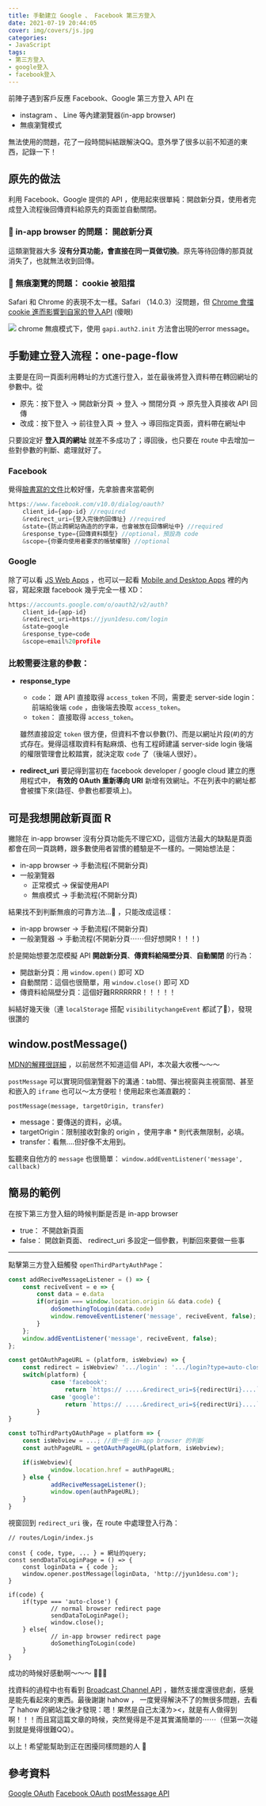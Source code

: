```yaml
---
title: 手動建立 Google 、 Facebook 第三方登入
date: 2021-07-19 20:44:05
cover: img/covers/js.jpg
categories:
- JavaScript
tags:
- 第三方登入
- google登入
- facebook登入
---
```

前陣子遇到客戶反應 Facebook、Google 第三方登入 API 在
- instagram 、 Line 等內建瀏覽器(in-app browser)
- 無痕瀏覽模式
  
無法使用的問題，花了一段時間糾結跟解決QQ。意外學了很多以前不知道的東西，記錄一下！
<!-- more -->
## 原先的做法
利用 Facebook、Google 提供的 API ，使用起來很單純：開啟新分頁，使用者完成登入流程後回傳資料給原先的頁面並自動關閉。

### 🤯  in-app browser 的問題： 開啟新分頁
這類瀏覽器大多 **沒有分頁功能，會直接在同一頁做切換**。原先等待回傳的那頁就消失了，也就無法收到回傳。

### 🤯 無痕瀏覽的問題： cookie 被阻擋
Safari 和 Chrome 的表現不太一樣。Safari （14.0.3）沒問題，但 [Chrome 會擋 cookie 進而影響到自家的登入API](https://developers.google.com/identity/sign-in/web/troubleshooting#third-party_cookies_and_data_blocked) (傻眼)

![](https://i.imgur.com/n2duZGn.jpg)
chrome 無痕模式下，使用 `gapi.auth2.init` 方法會出現的error message。

## 手動建立登入流程：one-page-flow
主要是在同一頁面利用轉址的方式進行登入，並在最後將登入資料帶在轉回網址的參數中。從
- 原先：按下登入 → 開啟新分頁 → 登入 → 關閉分頁 → 原先登入頁接收 API 回傳
- 改成：按下登入 → 前往登入頁 → 登入 → 導回指定頁面，資料帶在網址中 

只要設定好 **登入頁的網址** 就差不多成功了；導回後，也只要在 route 中去增加一些對參數的判斷、處理就好了。

### Facebook
覺得[臉書寫的文件](https://developers.facebook.com/docs/facebook-login/manually-build-a-login-flow)比較好懂，先拿臉書來當範例

```js
https://www.facebook.com/v10.0/dialog/oauth?
    client_id={app-id} //required
    &redirect_uri={登入完後的回傳址} //required
    &state={防止跨網站偽造的的字串，也會被放在回傳網址中} //required
    &response_type={回傳資料類型} //optional，預設為 code
    &scope={你要向使用者要求的帳號權限} //optional
```

### Google
除了可以看 [JS Web Apps](https://developers.google.com/identity/protocols/oauth2/javascript-implicit-flow#oauth-2.0-endpoints) ，也可以一起看 [Mobile and Desktop Apps](https://developers.google.com/identity/protocols/oauth2/native-app) 裡的內容，寫起來跟 facebook 幾乎完全一樣 XD：

```js
https://accounts.google.com/o/oauth2/v2/auth?
    client_id={app-id}
    &redirect_uri=https://jyun1desu.com/login
    &state=google
    &response_type=code
    &scope=email%20profile
```

### 比較需要注意的參數：
- **response_type**
    - `code`： 跟 API 直接取得 `access_token` 不同，需要走 server-side login：前端給後端 `code` ，由後端去換取 `access_token`。
    - `token`： 直接取得 `access_token`。

    雖然直接設定 `token` 很方便，但資料不會以參數(?)、而是以網址片段(#)的方式存在。覺得這樣取資料有點麻煩、也有工程師建議 server-side login 後端的權限管理會比較踏實，就決定取 `code` 了（後端人很好）。

- **redirect_uri**
    要記得到當初在 facebook developer / google cloud 建立的應用程式中， **有效的 OAuth 重新導向 URI** 新增有效網址。不在列表中的網址都會被擋下來(路徑、參數也都要填上)。
 
## 可是我想開啟新頁面 R

撇除在 in-app browser 沒有分頁功能先不理它XD，這個方法最大的缺點是頁面都會在同一頁跳轉，跟多數使用者習慣的體驗是不一樣的。一開始想法是：

- in-app browser → 手動流程(不開新分頁)
- 一般瀏覽器 
    - 正常模式 → 保留使用API
    - 無痕模式 → 手動流程(不開新分頁)

結果找不到判斷無痕的可靠方法...🥲 ，只能改成這樣：
- in-app browser → 手動流程(不開新分頁)
- 一般瀏覽器 → 手動流程(不開新分頁⋯⋯但好想開R！！！)

於是開始想要怎麼模擬 API **開啟新分頁**、**傳資料給隔壁分頁**、**自動關閉** 的行為：

- 開啟新分頁：用 `window.open()` 即可 XD 
- 自動關閉：這個也很簡單，用 `window.close()` 即可 XD
- 傳資料給隔壁分頁：這個好難RRRRRRR！！！！！

糾結好幾天後（連 `localStorage` 搭配 `visibilitychangeEvent` 都試了🥲），發現很讚的

## window.postMessage()

[MDN的解釋很詳細](https://developer.mozilla.org/en-US/docs/Web/API/Window/postMessage) ，以前居然不知道這個 API，本次最大收穫～～～

`postMessage` 可以實現同個瀏覽器下的溝通：tab間、彈出視窗與主視窗間、甚至和嵌入的 `iframe` 也可以～太方便啦！使用起來也滿直觀的：

`postMessage(message, targetOrigin, transfer)` 
- message：要傳送的資料，必填。
- targetOrigin：限制接收對象的 origin ，使用字串 * 則代表無限制，必填。
- transfer：看無....但好像不太用到。

監聽來自他方的 `message` 也很簡單：
`window.addEventListener('message', callback)`

## 簡易的範例
在按下第三方登入鈕的時候判斷是否是 in-app browser
- true： 不開啟新頁面
- false： 開啟新頁面、 redirect_uri 多設定一個參數，判斷回來要做一些事
---
點擊第三方登入鈕觸發 `openThirdPartyAuthPage`：

```jsx
const addReciveMessageListener = () => {
    const reciveEvent = e => {
        const data = e.data
        if(origin === window.location.origin && data.code) {
            doSomethingToLogin(data.code)
            window.removeEventListener('message', reciveEvent, false);
        }
    };
    window.addEventListener('message', reciveEvent, false);
};

const getOAuthPageURL = (platform, isWebview) => {
	const redirect = isWebview? '.../login' : '.../login?type=auto-close';
	switch(platform) {
            case 'facebook':
                return `https:// .....&redirect_uri=${redirectUri}....`;
            case 'google':
                return `https:// .....&redirect_uri=${redirectUri}....`;
        }
}

const toThirdPartyOAuthPage = platform => {
	const isWebview = ...; //做一些 in-app browser 的判斷
	const authPageURL = getOAuthPageURL(platform, isWebview);

	if(isWebview){
            window.location.href = authPageURL;
	} else {
            addReciveMessageListener();
            window.open(authPageURL);
	}
}
```

視窗回到 `redirect_uri` 後，在 route 中處理登入行為：
```jsx=
// routes/Login/index.js

const { code, type, ... } = 網址的query;
const sendDataToLoginPage = () => {
    const loginData = { code };
    window.opener.postMessage(loginData, 'http://jyun1desu.com');
}

if(code) {
    if(type === 'auto-close') {
            // normal browser redirect page
            sendDataToLoginPage();
            window.close();
    } else{
            // in-app browser redirect page
            doSomethingToLogin(code)
    }
}
```

成功的時候好感動啊～～～ 🎉🎉🎉

找資料的過程中也有看到 [Broadcast Channel API](https://developer.mozilla.org/en-US/docs/Web/API/Broadcast_Channel_API) ，雖然支援度還很悲劇，感覺是能先看起來的東西。最後謝謝 hahow ， 一度覺得解決不了的無很多問題，去看了 hahow 的網站之後才發現：嗯！果然是自己太淺ㄌ><，就是有人做得到啊！！！而且寫這篇文章的時候，突然覺得是不是其實滿簡單的⋯⋯（但第一次碰到就是覺得很難QQ）。

以上！希望能幫助到正在困擾同樣問題的人 🎉


## 參考資料
[Google OAuth](https://developers.google.com/identity/protocols/oauth2/javascript-implicit-flow)
[Facebook OAuth](https://developers.facebook.com/docs/facebook-login/web?locale=zh_TW)
[postMessage API](https://developer.mozilla.org/en-US/docs/Web/API/Window/postMessage)
